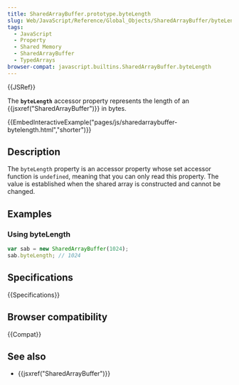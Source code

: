 ```yaml
---
title: SharedArrayBuffer.prototype.byteLength
slug: Web/JavaScript/Reference/Global_Objects/SharedArrayBuffer/byteLength
tags:
  - JavaScript
  - Property
  - Shared Memory
  - SharedArrayBuffer
  - TypedArrays
browser-compat: javascript.builtins.SharedArrayBuffer.byteLength
---
```

{{JSRef}}

The **`byteLength`** accessor property represents the length of an
{{jsxref("SharedArrayBuffer")}} in bytes.

{{EmbedInteractiveExample("pages/js/sharedarraybuffer-bytelength.html","shorter")}}

## Description

The `byteLength` property is an accessor property whose set accessor function is
`undefined`, meaning that you can only read this property. The value is
established when the shared array is constructed and cannot be changed.

## Examples

### Using byteLength

```js
var sab = new SharedArrayBuffer(1024);
sab.byteLength; // 1024
```

## Specifications

{{Specifications}}

## Browser compatibility

{{Compat}}

## See also

*   {{jsxref("SharedArrayBuffer")}}
